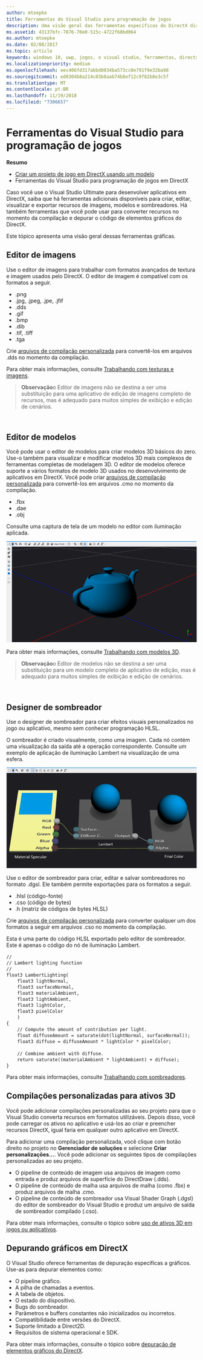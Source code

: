 ```yaml
---
author: mtoepke
title: Ferramentas do Visual Studio para programação de jogos
description: Uma visão geral das ferramentas específicas do DirectX disponíveis no Visual Studio.
ms.assetid: 43137bfc-7876-70e0-515c-4722f68bd064
ms.author: mtoepke
ms.date: 02/08/2017
ms.topic: article
keywords: windows 10, uwp, jogos, o visual studio, ferramentas, directx
ms.localizationpriority: medium
ms.openlocfilehash: eec406fd317abbd0034ba573cc0e791f9e32ba98
ms.sourcegitcommit: ed0304b8a214c03b8aab74b8ef12c9f82b8e3c5f
ms.translationtype: MT
ms.contentlocale: pt-BR
ms.lasthandoff: 11/19/2018
ms.locfileid: "7306657"
---
```

# <a name="visual-studio-tools-for-game-programming"></a>Ferramentas do Visual Studio para programação de jogos



**Resumo**

-   [Criar um projeto de jogo em DirectX usando um modelo](user-interface.md)
-   Ferramentas do Visual Studio para programação de jogos em DirectX


Caso você use o Visual Studio Ultimate para desenvolver aplicativos em DirectX, saiba que há ferramentas adicionais disponíveis para criar, editar, visualizar e exportar recursos de imagens, modelos e sombreadores. Há também ferramentas que você pode usar para converter recursos no momento da compilação e depurar o código de elementos gráficos do DirectX.

Este tópico apresenta uma visão geral dessas ferramentas gráficas.

## <a name="image-editor"></a>Editor de imagens


Use o editor de imagens para trabalhar com formatos avançados de textura e imagem usados pelo DirectX. O editor de imagem é compatível com os formatos a seguir.

-   .png
-   .jpg, .jpeg, .jpe, .jfif
-   .dds
-   .gif
-   .bmp
-   .dib
-   .tif, .tiff
-   .tga

Crie [arquivos de compilação personalizada](#build-customizations-for-3d-assets) para convertê-los em arquivos .dds no momento da compilação.

Para obter mais informações, consulte [Trabalhando com texturas e imagens](https://msdn.microsoft.com/library/windows/apps/hh873119.aspx).

> **Observação**o Editor de imagens não se destina a ser uma substituição para uma aplicativo de edição de imagens completo de recursos, mas é adequado para muitos simples de exibição e edição de cenários.

 

## <a name="model-editor"></a>Editor de modelos


Você pode usar o editor de modelos para criar modelos 3D básicos do zero. Use-o também para visualizar e modificar modelos 3D mais complexos de ferramentas completas de modelagem 3D. O editor de modelos oferece suporte a vários formatos de modelo 3D usados no desenvolvimento de aplicativos em DirectX. Você pode criar [arquivos de compilação personalizada](#build-customizations-for-3d-assets) para convertê-los em arquivos .cmo no momento da compilação.

-   .fbx
-   .dae
-   .obj

Consulte uma captura de tela de um modelo no editor com iluminação aplicada.

![bule](images/modeleditor.png)

Para obter mais informações, consulte [Trabalhando com modelos 3D](https://msdn.microsoft.com/library/windows/apps/hh873114.aspx).

> **Observação**o Editor de modelos não se destina a ser uma substituição para um modelo completo de aplicativo de edição, mas é adequado para muitos simples de exibição e edição de cenários.

 

## <a name="shader-designer"></a>Designer de sombreador


Use o designer de sombreador para criar efeitos visuais personalizados no jogo ou aplicativo, mesmo sem conhecer programação HLSL.

O sombreador é criado visualmente, como uma imagem. Cada nó contém uma visualização da saída até a operação correspondente. Consulte um exemplo de aplicação de iluminação Lambert na visualização de uma esfera.

![gráfico do sombreador visual](images/shaderdesigner.png)

Use o editor de sombreador para criar, editar e salvar sombreadores no formato .dgsl. Ele também permite exportações para os formatos a seguir.

-   .hlsl (código-fonte)
-   .cso (código de bytes)
-   .h (matriz de códigos de bytes HLSL)

Crie [arquivos de compilação personalizada](#build-customizations-for-3d-assets) para converter qualquer um dos formatos a seguir em arquivos .cso no momento da compilação.

Esta é uma parte do código HLSL exportado pelo editor de sombreador. Este é apenas o código do nó de iluminação Lambert.

```hlsl
//
// Lambert lighting function
//
float3 LambertLighting(
    float3 lightNormal,
    float3 surfaceNormal,
    float3 materialAmbient,
    float3 lightAmbient,
    float3 lightColor,
    float3 pixelColor
    )
{
    // Compute the amount of contribution per light.
    float diffuseAmount = saturate(dot(lightNormal, surfaceNormal));
    float3 diffuse = diffuseAmount * lightColor * pixelColor;

    // Combine ambient with diffuse.
    return saturate((materialAmbient * lightAmbient) + diffuse);
}
```

Para obter mais informações, consulte [Trabalhando com sombreadores](https://msdn.microsoft.com/library/windows/apps/hh873117.aspx).

## <a name="build-customizations-for-3d-assets"></a>Compilações personalizadas para ativos 3D


Você pode adicionar compilações personalizadas ao seu projeto para que o Visual Studio converta recursos em formatos utilizáveis. Depois disso, você pode carregar os ativos no aplicativo e usá-los ao criar e preencher recursos DirectX, igual faria em qualquer outro aplicativo em DirectX.

Para adicionar uma compilação personalizada, você clique com botão direito no projeto no **Gerenciador de soluções** e selecione **Criar personalizações...**. Você pode adicionar os seguintes tipos de compilações personalizadas ao seu projeto.

-   O pipeline de conteúdo de imagem usa arquivos de imagem como entrada e produz arquivos de superfície do DirectDraw (.dds).
-   O pipeline de conteúdo de malha usa arquivos de malha (como .fbx) e produz arquivos de malha .cmo.
-   O pipeline de conteúdo de sombreador usa Visual Shader Graph (.dgsl) do editor de sombreador do Visual Studio e produz um arquivo de saída de sombreador compilado (.cso).

Para obter mais informações, consulte o tópico sobre [uso de ativos 3D em jogos ou aplicativos](https://msdn.microsoft.com/library/windows/apps/hh972446.aspx).

## <a name="debugging-directx-graphics"></a>Depurando gráficos em DirectX


O Visual Studio oferece ferramentas de depuração específicas a gráficos. Use-as para depurar elementos como:

-   O pipeline gráfico.
-   A pilha de chamadas a eventos.
-   A tabela de objetos.
-   O estado do dispositivo.
-   Bugs do sombreador.
-   Parâmetros e buffers constantes não inicializados ou incorretos.
-   Compatibilidade entre versões do DirectX.
-   Suporte limitado a Direct2D.
-   Requisitos de sistema operacional e SDK.

Para obter mais informações, consulte o tópico sobre [depuração de elementos gráficos do DirectX](https://msdn.microsoft.com/library/windows/apps/hh315751.aspx).


 

 

 




